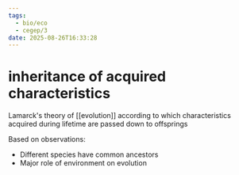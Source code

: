 ```yaml
---
tags:
  - bio/eco
  - cegep/3
date: 2025-08-26T16:33:28
---
```


# inheritance of acquired characteristics

Lamarck's theory of [[evolution]] according to which characteristics acquired during lifetime are passed down to offsprings

Based on observations:

- Different species have common ancestors
- Major role of environment on evolution